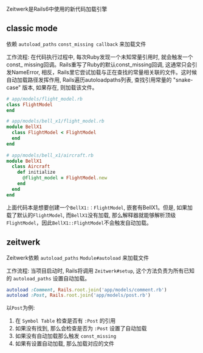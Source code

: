 Zeitwerk是Rails6中使用的新代码加载引擎

## classic mode
依赖 `autoload_paths` `const_missing callback` 来加载文件

工作流程:
在代码执行过程中, 每次Ruby发现一个未知常量引用时, 就会触发一个const_ missing回调。Rails重写了Ruby的默认const_missing回调, 这通常只会引发NameError, 相反，Rails里它尝试加载与正在查找的常量相关联的文件。这时候自动加载路径发挥作用, Rails遍历autoloadpaths列表, 查找引用常量的 "snake-case" 版本, 如果存在, 则加载该文件。

```ruby
# app/models/flight_model.rb
class FlightModel
end

# app/models/bell_x1/flight_model.rb
module BellX1
  class FlightModel < FlightModel
  end
end
 
# app/models/bell_x1/aircraft.rb
module BellX1
  class Aircraft
    def initialize
      @flight_model = FlightModel.new
    end
  end
end
```

上面代码本是想要创建一个`BellX1:：FlightModel`, 嵌套有BellX1。但是, 如果加载了默认的`FlightModel`, 而`BellX1`没有加载, 那么解释器就能够解析顶级`FlightModel`，因此`BellX1::FlightModel`不会触发自动加载。

## zeitwerk
Zeitwerk依赖 `autoload_paths` `Module#autoload` 来加载文件

工作流程:
当项目启动时, Rails将调用 `Zeitwerk#setup`, 这个方法负责为所有已知的 `autoload_paths` 设置自动加载。

```ruby
autoload :Comment, Rails.root.join('app/models/comment.rb')
autoload :Post, Rails.root.join('app/models/post.rb')
```
以`Post`为例:
1. 在 `Symbol Table` 检查是否有 `:Post` 的引用
2. 如果没有找到, 那么会检查是否为 `:Post` 设置了自动加载
3. 如果没有自动加载那么触发 `const_missing`
4. 如果有设置自动加载, 那么加载对应的文件